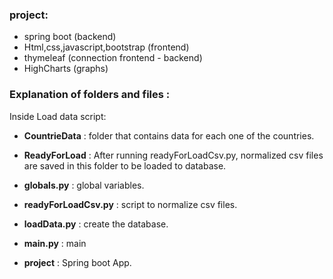 ### project: 
* spring boot (backend) 
* Html,css,javascript,bootstrap (frontend)
* thymeleaf (connection frontend - backend)
* HighCharts (graphs)


### Explanation of folders and files :

Inside Load data script:
* **CountrieData** : folder that contains data for each one of the countries.
* **ReadyForLoad** : After running readyForLoadCsv.py, normalized csv files are saved in this folder to be loaded to database.
* **globals.py** : global variables.
* **readyForLoadCsv.py** : script to normalize csv files.
* **loadData.py** : create the database.
* **main.py** : main

* **project** : Spring boot App.

